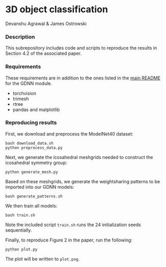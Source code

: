 # 3D object classification
Devanshu Agrawal & James Ostrowski


### Description

This subrepository includes code and scripts to reproduce the results in Section 4.2 of the associated paper.


### Requirements

These requirements are in addition to the ones listed in the [main README](../../README.md) for the GDNN module.

- torchvision
- trimesh
- rtree
- pandas and matplotlib


### Reproducing results

First, we download and preprocess the ModelNet40 dataset:

    bash download_data.sh
    python preprocess_data.py

Next, we generate the icosahedral meshgrids needed to construct the icosahedral symmetry group:

    python generate_mesh.py

Based on these meshgrids, we generate the weightsharing patterns to be imported into our GDNN models:

    bash generate_patterns.sh

We then train all models:

    bash train.sh

Note the included script `train.sh` runs the 24 initialization seeds sequentially.

Finally, to reproduce Figure 2 in the paper, run the following:

    python plot.py

The plot will be written to `plot.png`.
